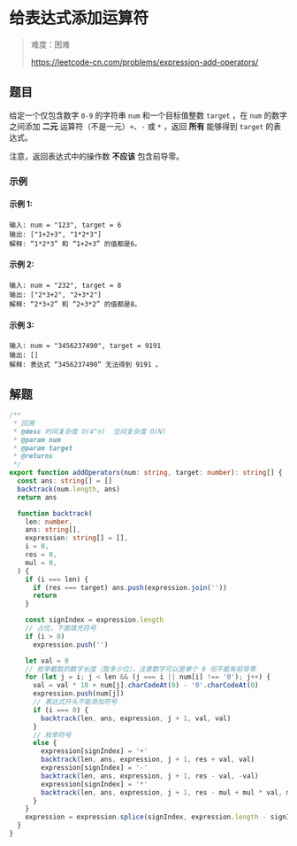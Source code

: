 # 给表达式添加运算符

> 难度：困难
>
> https://leetcode-cn.com/problems/expression-add-operators/

## 题目

给定一个仅包含数字 `0-9` 的字符串 `num` 和一个目标值整数 `target` ，在 `num` 的数字之间添加 **二元** 运算符（不是一元）`+`、`-` 或 `*` ，返回 **所有** 能够得到 `target` 的表达式。

注意，返回表达式中的操作数 **不应该** 包含前导零。
 
### 示例

#### 示例 1:

```
输入: num = "123", target = 6
输出: ["1+2+3", "1*2*3"] 
解释: “1*2*3” 和 “1+2+3” 的值都是6。
```

#### 示例 2:

```
输入: num = "232", target = 8
输出: ["2*3+2", "2+3*2"]
解释: “2*3+2” 和 “2+3*2” 的值都是8。
```

#### 示例 3:

```
输入: num = "3456237490", target = 9191
输出: []
解释: 表达式 “3456237490” 无法得到 9191 。
```

## 解题

```ts
/**
 * 回溯
 * @desc 时间复杂度 O(4^n)  空间复杂度 O(N)
 * @param num
 * @param target
 * @returns
 */
export function addOperators(num: string, target: number): string[] {
  const ans: string[] = []
  backtrack(num.length, ans)
  return ans

  function backtrack(
    len: number,
    ans: string[],
    expression: string[] = [],
    i = 0,
    res = 0,
    mul = 0,
  ) {
    if (i === len) {
      if (res === target) ans.push(expression.join(''))
      return
    }

    const signIndex = expression.length
    // 占位，下面填充符号
    if (i > 0)
      expression.push('')

    let val = 0
    // 枚举截取的数字长度（取多少位），注意数字可以是单个 0 但不能有前导零
    for (let j = i; j < len && (j === i || num[i] !== '0'); j++) {
      val = val * 10 + num[j].charCodeAt(0) - '0'.charCodeAt(0)
      expression.push(num[j])
      // 表达式开头不能添加符号
      if (i === 0) {
        backtrack(len, ans, expression, j + 1, val, val)
      }
      // 枚举符号
      else {
        expression[signIndex] = '+'
        backtrack(len, ans, expression, j + 1, res + val, val)
        expression[signIndex] = '-'
        backtrack(len, ans, expression, j + 1, res - val, -val)
        expression[signIndex] = '*'
        backtrack(len, ans, expression, j + 1, res - mul + mul * val, mul * val)
      }
    }
    expression = expression.splice(signIndex, expression.length - signIndex)
  }
}
```
